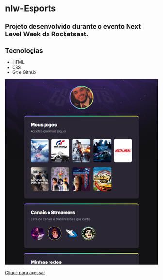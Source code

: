 # nlw-Esports 

## Projeto desenvolvido durante o evento Next Level Week da Rocketseat.

## Tecnologias 

* HTML
* CSS
* Git e Github


![preview](./.github/preview.png)

[Clique para acessar](https://ldsz-myfavgames.netlify.app/)





